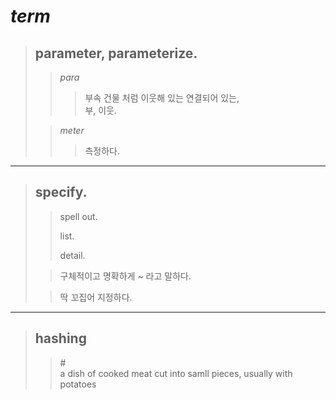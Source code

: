 # **_term_**
> ## parameter,  parameterize. 
>> _para_
>>> 부속 건물 처럼 이웃해 있는 연결되어 있는,     
>>> 부, 이웃. 
>
>> _meter_ 
>>> 측정하다.
---
> ## specify.
  >> spell out.
  >>
  >> list.
  >>
  >> detail. 
>
  >> 구체적이고 명확하게 ~ 라고 말하다.  
>
  >> 딱 꼬집어 지정하다.  
---
> ## hashing
  >> \#   
  >> a dish of cooked meat cut into samll pieces,
      usually with potatoes

